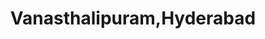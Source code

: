 ---
title: Vanasthalipuram,Hyderabad
url: /vanasthalipuram-hyderabad/
latitude: 17.336
longitude: 78.575
---